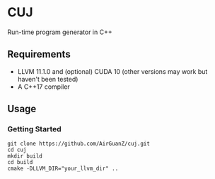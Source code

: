 # CUJ

Run-time program generator in C++

## Requirements

* LLVM 11.1.0 and (optional) CUDA 10 (other versions may work but haven't been tested)
* A C++17 compiler

## Usage

### Getting Started

```
git clone https://github.com/AirGuanZ/cuj.git
cd cuj
mkdir build
cd build
cmake -DLLVM_DIR="your_llvm_dir" ..
```
